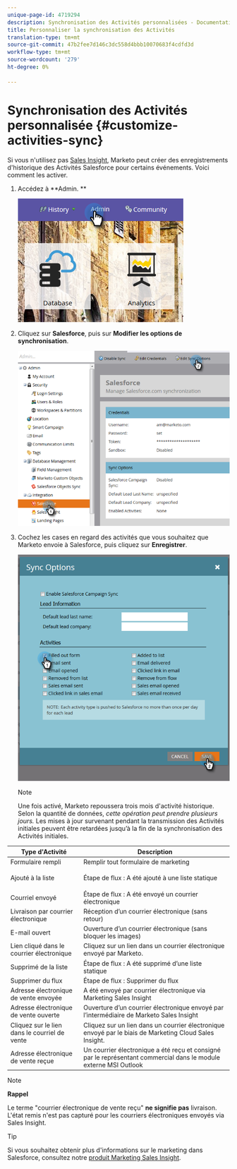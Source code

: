 ```yaml
---
unique-page-id: 4719294
description: Synchronisation des Activités personnalisées - Documentation marketing - Documentation du produit
title: Personnaliser la synchronisation des Activités
translation-type: tm+mt
source-git-commit: 47b2fee7d146c3dc558d4bbb10070683f4cdfd3d
workflow-type: tm+mt
source-wordcount: '279'
ht-degree: 0%

---
```



# Synchronisation des Activités personnalisée {#customize-activities-sync}

Si vous n&#39;utilisez pas [Sales Insight](http://docs.marketo.com/display/DOCS/Marketo+Sales+Insight), Marketo peut créer des enregistrements d&#39;historique des Activités Salesforce pour certains événements. Voici comment les activer.

1. Accédez à **Admin. **

   ![](assets/admin.png)

1. Cliquez sur **Salesforce**, puis sur **Modifier les options de synchronisation**.

   ![](assets/two-1.png)

1. Cochez les cases en regard des activités que vous souhaitez que Marketo envoie à Salesforce, puis cliquez sur **Enregistrer**.

   ![](assets/three-1.png)

   >[!NOTE]
   >
   >Une fois activé, Marketo repoussera trois mois d&#39;activité historique. Selon la quantité de données, *cette opération peut prendre plusieurs jours.* Les mises à jour survenant pendant la transmission des Activités initiales peuvent être retardées jusqu’à la fin de la synchronisation des Activités initiales.

<table> 
 <colgroup> 
  <col> 
  <col> 
 </colgroup> 
 <thead> 
  <tr> 
   <th>Type d'Activité</th> 
   <th>Description</th> 
  </tr> 
 </thead> 
 <tbody> 
  <tr> 
   <td>Formulaire rempli</td> 
   <td>Remplir tout formulaire de marketing</td> 
  </tr> 
  <tr> 
   <td>Ajouté à la liste</td> 
   <td><p>Étape de flux : A été ajouté à une liste statique</p></td> 
  </tr> 
  <tr> 
   <td>Courriel envoyé</td> 
   <td>Étape de flux : A été envoyé un courrier électronique</td> 
  </tr> 
  <tr> 
   <td>Livraison par courrier électronique</td> 
   <td>Réception d’un courrier électronique (sans retour)</td> 
  </tr> 
  <tr> 
   <td>E-mail ouvert</td> 
   <td>Ouverture d’un courrier électronique (sans bloquer les images)</td> 
  </tr> 
  <tr> 
   <td>Lien cliqué dans le courrier électronique</td> 
   <td>Cliquez sur un lien dans un courrier électronique envoyé par Marketo.</td> 
  </tr> 
  <tr> 
   <td>Supprimé de la liste</td> 
   <td>Étape de flux : A été supprimé d’une liste statique</td> 
  </tr> 
  <tr> 
   <td>Supprimer du flux</td> 
   <td>Étape de flux : Supprimer du flux</td> 
  </tr> 
  <tr> 
   <td>Adresse électronique de vente envoyée</td> 
   <td>A été envoyé par courrier électronique via Marketing Sales Insight</td> 
  </tr> 
  <tr> 
   <td>Adresse électronique de vente ouverte</td> 
   <td>Ouverture d’un courrier électronique envoyé par l’intermédiaire de Marketo Sales Insight</td> 
  </tr> 
  <tr> 
   <td>Cliquez sur le lien dans le courriel de vente</td> 
   <td>Cliquez sur un lien dans un courrier électronique envoyé par le biais de Marketing Cloud Sales Insight.</td> 
  </tr> 
  <tr> 
   <td>Adresse électronique de vente reçue</td> 
   <td>Un courrier électronique a été reçu et consigné par le représentant commercial dans le module externe MSI Outlook</td> 
  </tr> 
 </tbody> 
</table>

>[!NOTE]
>
>**Rappel**
>
>
>Le terme &quot;courrier électronique de vente reçu&quot; **ne signifie pas** livraison. L&#39;état remis n&#39;est pas capturé pour les courriers électroniques envoyés via Sales Insight.

>[!TIP]
>
>Si vous souhaitez obtenir plus d&#39;informations sur le marketing dans Salesforce, consultez notre [produit Marketing Sales Insight](../../../../../product-docs/marketo-sales-insight/msi-for-salesforce/installation/install-marketo-sales-insight-package-in-salesforce-appexchange.md).

